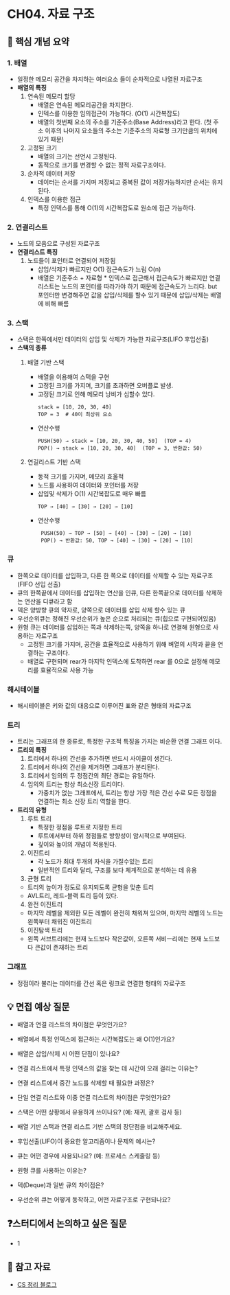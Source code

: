 # CH04. 자료 구조

## 📌 핵심 개념 요약
### 1. 배열

- 일정한 메모리 공간을 차지하는 여러요소 들이 순차적으로 나열된 자료구조
- **배열의 특징**
  1. 연속된 메모리 할당
     - 배열은 연속된 메모리공간을 차지한다.
     - 인덱스를 이용한 임의접근이 가능하다. (O(1) 시간복잡도)
     - 배열의 첫번째 요소의 주소를 기준주소(Base Address)라고 한다. (첫 주소 이후의 나머지 요소들의 주소는 기준주소의 자료형 크기만큼의 위치에 있기 때문)
  2. 고정된 크기
     - 배열의 크기는 선언시 고정된다.
     - 동적으로 크기를 변경할 수 없는 정적 자료구조이다.
  3. 순차적 데이터 저장
     - 데이터는 순서를 가지며 저장되고 중복된 값이 저장가능하지만 순서는 유지된다.
  4. 인덱스를 이용한 접근
     - 특정 인덱스를 통해 O(1)의 시간복잡도로 원소에 접근 가능하다.

### 2. 연결리스트

- 노드의 모음으로 구성된 자료구조
- **연결리스트 특징**
  1. 노드들이 포인터로 연결되어 저장됨
     - 삽입/삭제가 빠르지만 O(1) 접근속도가 느림 O(n)
     - 배열은 기준주소 + 자료형 * 인덱스로 접근해서 접근속도가 빠르지만 연결리스트는 노드의 포인터를 따라가야 하기 때문에 접근속도가 느리다. 
     but 포인터만 변경해주면 값을 삽입/삭제를 할수 있기 때문에 삽입/삭제는 배열에 비해 빠름

### 3. 스택

- 스택은 한쪽에서만 데이터의 삽입 및 삭제가 가능한 자료구조(LIFO 후입선출)
- **스택의 종류**
  1. 배열 기반 스택
     - 배열을 이용해여 스택을 구현
     - 고정된 크기를 가지며, 크기를 초과하면 오버플로 발생.
     - 고정된 크기로 인해 메모리 낭비가 심할수 있다.
         ```
         stack = [10, 20, 30, 40]
         TOP = 3  # 40이 최상위 요소
         ```
     - 연산수행 
          ```
          PUSH(50) → stack = [10, 20, 30, 40, 50]  (TOP = 4)
          POP() → stack = [10, 20, 30, 40]  (TOP = 3, 반환값: 50)
          ```
     
  2. 연길리스트 기반 스택
     - 동적 크기를 가지며, 메모리 효울적
     - 노드를 사용하여 데이터와 포인터를 저장
     - 삽입및 삭제가 O(1) 시간복잡도로 매우 빠름
       ```
       TOP → [40] → [30] → [20] → [10]
       ```
     - 연산수행
       ```
        PUSH(50) → TOP → [50] → [40] → [30] → [20] → [10]
        POP() → 반환값: 50, TOP → [40] → [30] → [20] → [10]
        ```
### 큐

- 한쪽으로 데이터를 삽입하고, 다른 한 쪽으로 데이터를 삭제할 수 있는 자료구조(FIFO 선입 선출)
- 큐의 한쪽끝에서 데이터를 삽입하는 연산을 인큐, 다른 한쪽끝으로 데이터를 삭제하는 연산을 디큐라고 함
- 덱은 양방향 큐의 약자로, 양쪽으로 데이터를 삽입 삭제 할수 있는 큐
- 우선순위큐는 정해진 우선순위가 높은 순으로 처리되는 큐(힙으로 구현되어있음)
- 원형 큐는 데이터를 삽입하는 쪽과 삭제하는쪽, 양쪽을 하나로 연결해 원형으로 사용하는 자료구조
    - 고정된 크기를 가지며, 공간을 효율적으로 사용하기 위해 벼열의 시작과 끝을 연결하는 구조이다.
    - 배열로 구현되며 rear가 마지막 인덱스에 도착하면 rear 를 0으로 설정해 메모리를 효율적으로 사용 가능

### 해시테이블

- 해시테이블은 키와 값의 대응으로 이루어진 표와 같은 형태의 자료구조

### 트리

- 트리는 그래프의 한 종류로, 특정한 구조적 특징을 가지는 비순환 연결 그래프 이다.
-  **트리의 특징**
    1. 트리에서 하나의 간선을 추가하면 반드시 사이클이 생긴다.
    2. 트리에서 하나의 간선을 제거하면 그래프가 분리된다.
    3. 트리에서 임의의 두 정점간의 최단 경로는 유일하다.
    4. 임의의 트리는 항상 최소신장 트리이다.
       - 가중치가 없는 그래프에서, 트리는 항상 가장 적은 간선 수로 모든 정점을 연결하는 최소 신장 트리 역할을 한다.
- **트리의 유형**
  1. 루트 트리
     - 특정한 정점을 루트로 지정한 트리
     - 루트에서부터 하위 정점들로 방향성이 암시적으로 부여된다.
     - 깊이와 높이의 개념이 적용된다.
  2. 이진트리
     - 각 노드가 최대 두개의 자식을 가질수있는 트리
     - 일반적인 트리와 달리, 구조를 보다 체계적으로 분석하는 데 유용
  3. 균형 트리
    - 트리의 높이가 정도로 유지되도록 균형을 맞춘 트리
    - AVL트리, 레드-블랙 트리 등이 있다.
  4. 완전 이진트리
    - 마지막 레벨을 제외한 모든 레벨이 완전히 채워져 있으며, 마지막 레벨의 노드는 왼쪽부터 채워진 이진트리
  5. 이진탐색 트리
    - 왼쪽 서브트리에는 현재 노드보다 작은값이, 오른쪽 서비ㅡ리에는 현재 노드보다 큰값이 존재하는 트리
### 그래프

- 정점이라 불리는 데이터를 간선 혹은 링크로 연결한 형태의 자료구조


## 💡 면접 예상 질문

- 배열과 연결 리스트의 차이점은 무엇인가요?
- 배열에서 특정 인덱스에 접근하는 시간복잡도는 왜 O(1)인가요?
- 배열은 삽입/삭제 시 어떤 단점이 있나요?

- 연결 리스트에서 특정 인덱스의 값을 찾는 데 시간이 오래 걸리는 이유는?
- 연결 리스트에서 중간 노드를 삭제할 때 필요한 과정은?
- 단일 연결 리스트와 이중 연결 리스트의 차이점은 무엇인가요?

- 스택은 어떤 상황에서 유용하게 쓰이나요? (예: 재귀, 괄호 검사 등)
- 배열 기반 스택과 연결 리스트 기반 스택의 장단점을 비교해주세요.

- 후입선출(LIFO)이 중요한 알고리즘이나 문제의 예시는?
- 큐는 어떤 경우에 사용되나요? (예: 프로세스 스케줄링 등)
- 원형 큐를 사용하는 이유는?
- 덱(Deque)과 일반 큐의 차이점은?
- 우선순위 큐는 어떻게 동작하고, 어떤 자료구조로 구현되나요?


## ❓스터디에서 논의하고 싶은 질문
- 1

## 🔗 참고 자료
- [CS 정리 블로그](https://example.com)

